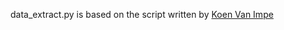 data_extract.py is based on the script written by [Koen Van Impe](https://github.com/cudeso/censys-certif-crawl)
